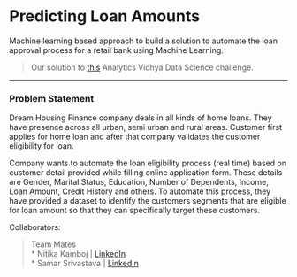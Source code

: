 # Predicting Loan Amounts
Machine learning based approach to build a solution to automate the loan approval process for a retail bank using Machine Learning.

> Our solution to [this](https://datahack.analyticsvidhya.com/contest/practice-problem-loan-prediction-iii/) Analytics Vidhya Data Science challenge.


---

### Problem Statement

Dream Housing Finance company deals in all kinds of home loans. They have presence across all urban, semi urban and rural areas. Customer first applies for home loan and after that company validates the customer eligibility for loan.

Company wants to automate the loan eligibility process (real time) based on customer detail provided while filling online application form. These details are Gender, Marital Status, Education, Number of Dependents, Income, Loan Amount, Credit History and others. To automate this process, they have provided a dataset to identify the customers segments that are eligible for loan amount so that they can specifically target these customers. 

Collaborators:

> Team Mates<br>
        * Nitika Kamboj | [LinkedIn](https://linkedin.com/in/nitika-kamboj)
        <br>
        * Samar Srivastava | [LinkedIn](https://linkedin.com/in/samacker77l)

